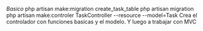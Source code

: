*Basico*
  php artisan make:migration create_task_table
  php artisan migration
  php artisan make:controler TaskController --resource --model=Task Crea el controlador con funciones basicas y el modelo. Y luego a trabajar con MVC

  